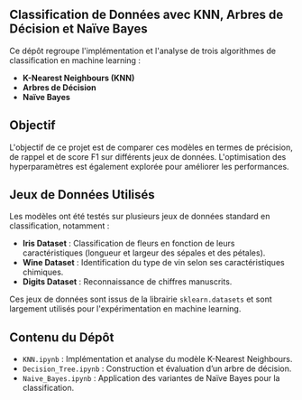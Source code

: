 ## Classification de Données avec KNN, Arbres de Décision et Naïve Bayes

Ce dépôt regroupe l'implémentation et l'analyse de trois algorithmes de classification en machine learning :
- **K-Nearest Neighbours (KNN)**
- **Arbres de Décision**
- **Naïve Bayes**

## Objectif
L'objectif de ce projet est de comparer ces modèles en termes de précision, de rappel et de score F1 sur différents jeux de données. L'optimisation des hyperparamètres est également explorée pour améliorer les performances.

## Jeux de Données Utilisés
Les modèles ont été testés sur plusieurs jeux de données standard en classification, notamment :
- **Iris Dataset** : Classification de fleurs en fonction de leurs caractéristiques (longueur et largeur des sépales et des pétales).
- **Wine Dataset** : Identification du type de vin selon ses caractéristiques chimiques.
- **Digits Dataset** : Reconnaissance de chiffres manuscrits.

Ces jeux de données sont issus de la librairie `sklearn.datasets` et sont largement utilisés pour l'expérimentation en machine learning.

## Contenu du Dépôt
- `KNN.ipynb` : Implémentation et analyse du modèle K-Nearest Neighbours.
- `Decision_Tree.ipynb` : Construction et évaluation d’un arbre de décision.
- `Naive_Bayes.ipynb` : Application des variantes de Naïve Bayes pour la classification.



